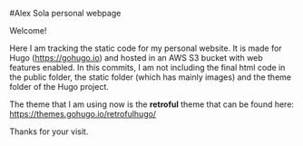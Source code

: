#Alex Sola personal webpage

Welcome! 

Here I am tracking the static code for my personal website. It is made for Hugo (https://gohugo.io) and hosted in an AWS S3 bucket with web features enabled. In this commits, I am not including the final html code in the public folder, the static folder (which has mainly images) and the theme folder of the Hugo project. 

The theme that I am using now is the **retroful** theme that can be found here: https://themes.gohugo.io/retrofulhugo/

Thanks for your visit.
